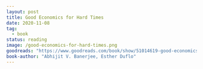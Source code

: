 ```yaml
---
layout: post
title: Good Economics for Hard Times
date: 2020-11-08
tag:
  - book
status: reading
image: /good-economics-for-hard-times.png
goodreads: "https://www.goodreads.com/book/show/51014619-good-economics-for-hard-times"
book-author: "Abhijit V. Banerjee, Esther Duflo"
---
```

